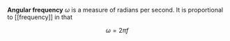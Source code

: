 **Angular frequency** $\omega$ is a measure of radians per second. It is proportional to [[frequency]] in that

$$
\omega = 2\pi f
$$